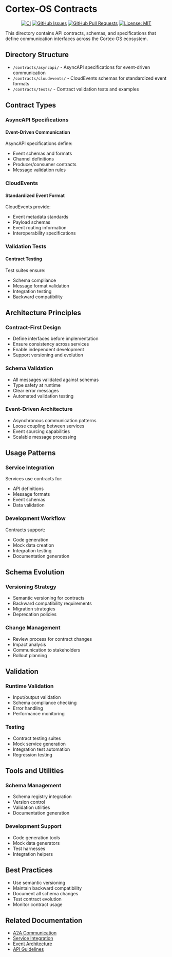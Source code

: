 # Cortex-OS Contracts

<div align="center">

[![CI](https://github.com/cortex-os/cortex-os/actions/workflows/ci.yml/badge.svg)](https://github.com/cortex-os/cortex-os/actions/workflows/ci.yml)
[![GitHub Issues](https://img.shields.io/github/issues/cortex-os/cortex-os)](https://github.com/cortex-os/cortex-os/issues)
[![GitHub Pull Requests](https://img.shields.io/github/issues-pr/cortex-os/cortex-os)](https://github.com/cortex-os/cortex-os/pulls)
[![License: MIT](https://img.shields.io/badge/License-MIT-yellow.svg)](https://opensource.org/licenses/MIT)

</div>

This directory contains API contracts, schemas, and specifications that define communication interfaces across the Cortex-OS ecosystem.

## Directory Structure

- `/contracts/asyncapi/` - AsyncAPI specifications for event-driven communication
- `/contracts/cloudevents/` - CloudEvents schemas for standardized event formats
- `/contracts/tests/` - Contract validation tests and examples

## Contract Types

### AsyncAPI Specifications

#### Event-Driven Communication

AsyncAPI specifications define:

- Event schemas and formats
- Channel definitions
- Producer/consumer contracts
- Message validation rules

### CloudEvents

#### Standardized Event Format

CloudEvents provide:

- Event metadata standards
- Payload schemas
- Event routing information
- Interoperability specifications

### Validation Tests

#### Contract Testing

Test suites ensure:

- Schema compliance
- Message format validation
- Integration testing
- Backward compatibility

## Architecture Principles

### Contract-First Design

- Define interfaces before implementation
- Ensure consistency across services
- Enable independent development
- Support versioning and evolution

### Schema Validation

- All messages validated against schemas
- Type safety at runtime
- Clear error messages
- Automated validation testing

### Event-Driven Architecture

- Asynchronous communication patterns
- Loose coupling between services
- Event sourcing capabilities
- Scalable message processing

## Usage Patterns

### Service Integration

Services use contracts for:

- API definitions
- Message formats
- Event schemas
- Data validation

### Development Workflow

Contracts support:

- Code generation
- Mock data creation
- Integration testing
- Documentation generation

## Schema Evolution

### Versioning Strategy

- Semantic versioning for contracts
- Backward compatibility requirements
- Migration strategies
- Deprecation policies

### Change Management

- Review process for contract changes
- Impact analysis
- Communication to stakeholders
- Rollout planning

## Validation

### Runtime Validation

- Input/output validation
- Schema compliance checking
- Error handling
- Performance monitoring

### Testing

- Contract testing suites
- Mock service generation
- Integration test automation
- Regression testing

## Tools and Utilities

### Schema Management

- Schema registry integration
- Version control
- Validation utilities
- Documentation generation

### Development Support

- Code generation tools
- Mock data generators
- Test harnesses
- Integration helpers

## Best Practices

- Use semantic versioning
- Maintain backward compatibility
- Document all schema changes
- Test contract evolution
- Monitor contract usage

## Related Documentation

- [A2A Communication](/packages/a2a/README.md)
- [Service Integration](/packages/README.md)
- [Event Architecture](/../AGENTS.md)
- [API Guidelines](/docs/)
